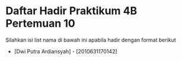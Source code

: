 # Daftar Hadir Praktikum 4B Pertemuan 10
Silahkan isi list nama di bawah ini apabila hadir dengan format berikut

- [Dwi Putra Ardiansyah] - [2010631170142]
